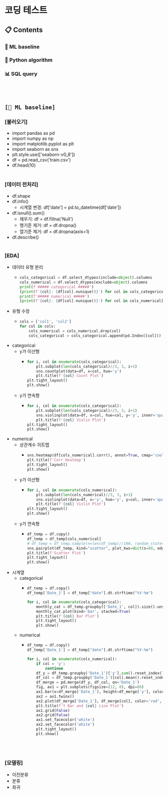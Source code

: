 # 코딩 테스트

## 📋 Contents
### 🎯 ML baseline
### 🐍 Python algorithm
### 📊 SQL query
<br><br>

## `[🎯 ML baseline]`

### [불러오기]
* import pandas as pd
* import numpy as np
* import matplotlib.pyplot as plt
* import seaborn as sns
* plt.style.use(['seaborn-v0_8'])
* df = pd.read_csv('train.csv')
* df.head(10)
<br><br>

### [데이터 전처리]
* df.shape
* df.info()
    * 시계열 변경: df['date'] = pd.to_datetime(df['date'])
* df.isnull().sum()
    * 채우기: df = df.fillna('Null')
    * 행기준 제거: df = df.dropna()
    * 열기준 제거: df = df.dropna(axis=1)
* df.describe()
<br><br>

### [EDA]
* 데이터 유형 분리
    * ```python
      cols_categorical = df.select_dtypes(include=object).columns
      cols_numerical = df.select_dtypes(exclude=object).columns
      print(f'##### categorical #####')
      [print(f'{col}: {df[col].nunique()}') for col in cols_categorical]
      print(f'##### numerical #####')
      [print(f'{col}: {df[col].nunique()}') for col in cols_numerical]
      ```
* 유형 수정
    * ```python
      cols = ['col1', 'col2']
      for col in cols:
          cols_numerical = cols_numerical.drop(col)
          cols_categorical = cols_categorical.append(pd.Index([col]))
      ```
* categorical
    * y가 이산형
        * ```python
          for i, col in enumerate(cols_categorical):
              plt.subplot(len(cols_categorical)//3, 3, i+1)
              sns.countplot(data=df, x=col, hue='y')
              plt.title(f'{col} Count Plot')
          plt.tight_layout()
          plt.show()
          ```
    * y가 연속형
        * ```python
          for i, col in enumerate(cols_categorical):
              plt.subplot(len(cols_categorical)//3, 3, i+1)
              sns.violinplot(data=df, x=col, hue=col, y='y', inner='quartile', legend=False)
              plt.title(f'{col} Violin Plot')
          plt.tight_layout()
          plt.show()
          ```
* numerical
    * 상관계수 히트맵
        * ```python
          sns.heatmap(df[cols_numerical].corr(), annot=True, cmap='coolwarm', fmt='.2f', linewidths='0.5')
          plt.title(f'Corr Heatmap')
          plt.tight_layout()
          plt.show()
          ```
    * y가 이산형
        * ```python
          for i, col in enumerate(cols_numerical):
              plt.subplot(len(cols_numerical)//3, 3, i+1)
              sns.violinplot(data=df, x='y', hue='y', y=col, inner='quartile', legend=False)
              plt.title(f'{col} Violin Plot')
          plt.tight_layout()
          plt.show()
          ```
    * y가 연속형
        * ```python
          df_temp = df.copy()
          df_temp = df_temp[cols_numerical]
          # df_temp = df_temp.sample(n=len(df_temp)//100, random_state=42)
          sns.pairplot(df_temp, kind="scatter", plot_kws=dict(s=80, edgecolor="white", linewidth=2.5))
          plt.title(f'Scatter Plot')
          plt.tight_layout()
          plt.show()
          ```
* 시계열
    * categorical
        * ```python
          df_temp = df.copy()
          df_temp['Date_1'] = df_temp["date"].dt.strftime("%Y-%m")

          for i, col in enumerate(cols_categorical):
              monthly_cat = df_temp.groupby(['Date_1', col]).size().unstack()
              monthly_cat.plot(kind='bar', stacked=True)
              plt.title(f'{col} Bar Plot')
              plt.tight_layout()
              plt.show()
          ```
    * numerical
        * ```python
          df_temp = df.copy()
          df_temp['Date_1'] = df_temp["date"].dt.strftime("%Y-%m")

          for i, col in enumerate(cols_numerical):
              if col = 'y':
                  continue
              df_y = df_temp.groupby('Date_1')['y'].sum().reset_index()
              df_col = df_temp.groupby('Date_1')[col].mean().reset_index()
              df_merge = pd.merge(df_y, df_col, on='Date_1')
              fig, ax1 = plt.subplots(figsize=(12, 8), dpi=80)
              ax1.bar(x=df_merge['Date_1'], height=df_merge['y'], color='gray', alpha=0.2)
              ax2 = ax1.twinx()
              ax2.plot(df_merge['Date_1'], df_merge[col], color='red', label=col)
              plt.title(f'Y Bar and {col} Line Plot')
              ax1.grid(False)
              ax2.grid(False)
              ax1.set_facecolor('white')
              ax2.set_facecolor('white')
              plt.tight_layout()
              plt.show()
          ```
<br><br>



### [모델링]
* 이진분류
* 분류
* 회귀
<br><br>



